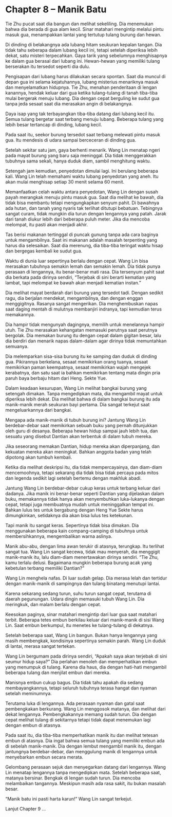 # Chapter 8 – Manik Batu

Tie Zhu pucat saat dia bangun dan melihat sekeliling. Dia menemukan bahwa dia berada di gua alam kecil. Sinar matahari mengintip melalui pintu masuk gua, menampakkan lantai yang tertutup tulang burung dan hewan.

Di dinding di belakangnya ada lubang hitam seukuran kepalan tangan. Dia tidak tahu seberapa dalam lubang kecil ini, tetapi setelah diperiksa lebih dekat, satu misteri terpecahkan. Gaya tarik yang sebelumnya menghisapnya ke dalam gua berasal dari lubang ini. Hewan-hewan yang memiliki tulang berserakan itu tersedot seperti dia dulu.

Pengisapan dari lubang harus dilakukan secara spontan. Saat dia muncul di depan gua ini selama kejatuhannya, lubang misterius menariknya masuk dan menyelamatkan hidupnya. Tie Zhu, menahan penderitaan di lengan kanannya, hendak keluar dari gua ketika tulang-tulang di tanah tiba-tiba mulai bergerak menuju lubang. Dia dengan cepat berguling ke sudut gua tanpa jeda sesaat saat dia merasakan angin di belakangnya.

Daya isap yang tak terbayangkan tiba-tiba datang dari lubang kecil itu. Semua tulang bergetar saat terbang menuju lubang. Beberapa tulang yang lebih besar tertancap di dinding, lubang kecil.

Pada saat itu, seekor burung tersedot saat terbang melewati pintu masuk gua. Itu mendesis di udara sampai berceceran di dinding gua.

Setelah sekitar satu jam, gaya berhenti menarik. Wang Lin menatap ngeri pada mayat burung yang baru saja meninggal. Dia tidak menggerakkan tubuhnya sama sekali, hanya duduk diam, sambil menghitung waktu.

Setengah jam kemudian, penyedotan dimulai lagi. Ini berulang beberapa kali. Wang Lin telah memahami waktu lubang penyedotan yang aneh. Itu akan mulai menghisap setiap 30 menit selama 60 menit.

Memanfaatkan celah waktu antara penyedotan, Wang Lin dengan susah payah merangkak menuju pintu masuk gua. Saat dia melihat ke bawah, dia tidak bisa membantu tetapi mengungkapkan senyum pahit. Di bawahnya ada hutan, dan tanah yang nyaris tak terlihat ditutupi bebatuan. Tebingnya sangat curam, tidak mungkin dia turun dengan lengannya yang patah. Jarak dari tanah diukur lebih dari beberapa puluh meter. Jika dia mencoba melompat, itu pasti akan menjadi akhir.

Tas berisi makanan tertinggal di puncak gunung tanpa ada cara baginya untuk mengambilnya. Saat ini makanan adalah masalah terpenting yang harus dia selesaikan. Saat dia merenung, dia tiba-tiba teringat waktu hisap dan bergegas kembali ke sudut gua.

Waktu di dunia luar sepertinya berlalu dengan cepat. Wang Lin bisa merasakan tubuhnya semakin lemah dan semakin lemah. Dia tidak punya perasaan di lengannya, itu benar-benar mati rasa. Dia tersenyum pahit saat dia berkata pada dirinya sendiri, “Terjebak di sini berarti kematian yang lambat, tapi melompat ke bawah akan menjadi kematian instan.”

Dia melihat mayat berdarah dari burung yang tersedot tadi. Dengan sedikit ragu, dia berjalan mendekat, mengambilnya, dan dengan enggan menggigitnya. Rasanya sangat mengerikan. Dia menghembuskan napas saat daging mentah di mulutnya membanjiri indranya, tapi kemudian terus memakannya.

Dia hampir tidak mengunyah dagingnya, memilih untuk menelannya hampir utuh. Tie Zhu merasakan kehangatan memasuki perutnya saat perutnya bergolak. Dia memakan burung itu dengan cepat dalam gigitan besar, lalu dia berdiri dan menarik napas dalam-dalam agar dirinya tidak memuntahkan semuanya.

Dia melemparkan sisa-sisa burung itu ke samping dan duduk di dinding gua. Pikirannya berkelana, sesaat memikirkan orang tuanya, sesaat memikirkan paman keempatnya, sesaat memikirkan wajah mengejek kerabatnya, dan satu saat ia bahkan memikirkan tentang mata dingin pria paruh baya berbaju hitam dari Heng. Sekte Yue.

Dalam keadaan kesurupan, Wang Lin melihat bangkai burung yang setengah dimakan. Tanpa mengedipkan mata, dia mengambil mayat untuk diperiksa lebih dekat. Dia melihat bahwa di dalam bangkai burung itu ada manik-manik merah seukuran bayi pertama. Dia sangat terkejut saat mengeluarkannya dari bangkai.

Mengapa ada manik-manik di tubuh burung ini? Jantung Wang Lin berdebar-debar saat memikirkan sebuah buku yang pernah ditunjukkan oleh guru di desanya. Beberapa hewan hidup sampai jauh lebih tua, dan sesuatu yang disebut Dantian akan terbentuk di dalam tubuh mereka.

Jika seseorang memakan Dantian, hidup mereka akan diperpanjang, dan kekuatan mereka akan meningkat. Bahkan anggota badan yang telah dipotong akan tumbuh kembali.

Ketika dia melihat deskripsi itu, dia tidak mempercayainya, dan diam-diam mencemoohnya, tetapi sekarang dia tidak bisa tidak percaya pada mitos dan legenda sedikit lagi setelah bertemu dengan makhluk abadi.

Jantung Wang Lin berdebar-debar cukup keras untuk terbang keluar dari dadanya. Jika manik ini benar-benar seperti Dantian yang dijelaskan dalam buku, memakannya tidak hanya akan menyembuhkan luka-lukanya dengan cepat, tetapi juga membuatnya mudah untuk meninggalkan tempat ini. Bahkan lulus tes untuk bergabung dengan Heng Yue Sekte harus dimungkinkan, setidaknya dia akan bisa lulus tes ketekunan.

Tapi manik itu sangat keras. Sepertinya tidak bisa dimakan. Dia menggunakan beberapa kain compang-camping di tubuhnya untuk membersihkannya, mengembalikan warna aslinya.

Manik abu-abu, dengan lima awan terukir di atasnya, terungkap. Itu terlihat sangat tua. Wang Lin sangat kecewa, tidak mau menyerah, dia menggigit manik-manik itu, lalu diam-diam menertawakan dirinya sendiri. “Tie Zhu, kamu terlalu delusi. Bagaimana mungkin beberapa burung acak yang kebetulan terbang memiliki Dantian?”

Wang Lin menghela nafas. Di luar sudah gelap. Dia merasa lelah dan tertidur dengan manik-manik di sampingnya dan tulang binatang menutupi lantai.

Karena sekarang sedang turun, suhu turun sangat cepat, terutama di daerah pegunungan. Udara dingin memasuki tubuh Wang Lin. Dia meringkuk, dan malam berlalu dengan cepat.

Keesokan paginya, sinar matahari mengintip dari luar gua saat matahari terbit. Beberapa tetes embun berkilau keluar dari manik-manik di sisi Wang Lin. Saat embun berkumpul, itu menetes ke tulang-tulang di dekatnya.

Setelah beberapa saat, Wang Lin bangun. Bukan hanya lengannya yang masih membengkak, kondisinya sepertinya semakin parah. Wang Lin duduk di lantai, merasa sangat tertekan.

Wang Lin bergumam pada dirinya sendiri, “Apakah saya akan terjebak di sini seumur hidup saya?” Dia perlahan menoleh dan memperhatikan embun yang menumpuk di tulang. Karena dia haus, dia dengan hati-hati mengambil beberapa tulang dan menjilat embun dari mereka.

Manisnya embun cukup bagus. Dia tidak tahu apakah dia sedang membayangkannya, tetapi seluruh tubuhnya terasa hangat dan nyaman setelah meminumnya.

Terutama luka di lengannya. Ada perasaan nyaman dan gatal saat pembengkakan berkurang. Wang Lin menggosok matanya, dan melihat dari dekat lengannya. Pembengkakannya memang sudah turun. Dia dengan cepat melihat tulang di sekitarnya tetapi tidak dapat menemukan lagi dengan embun di atasnya.

Pada saat itu, dia tiba-tiba memperhatikan manik itu dan melihat tetesan embun di atasnya. Dia ingat bahwa semua tulang yang memiliki embun ada di sebelah manik-manik. Dia dengan lembut mengambil manik itu, dengan jantungnya berdebar-debar, dan menggulung manik di lengannya untuk menyebarkan embun secara merata.

Gelombang perasaan sejuk dan menyegarkan datang dari lengannya. Wang Lin menatap lengannya tanpa mengedipkan mata. Setelah beberapa saat, matanya bersinar. Bengkak di lengan sudah turun. Dia mencoba melambaikan tangannya. Meskipun masih ada rasa sakit, itu bukan masalah besar.

“Manik batu ini pasti harta karun!” Wang Lin sangat terkejut.

Lanjut Chapter 9 ...